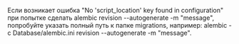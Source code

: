 Если возникает ошибка "No 'script_location' key found in configuration" при попытке сделать
 alembic revision --autogenerate -m "message", попробуйте указать полный путь к папке migrations, например:
alembic -c Database/alembic.ini revision --autogenerate -m "message".